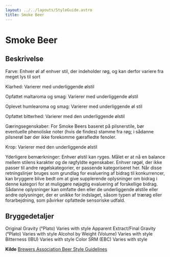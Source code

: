 ```yaml
---
layout: ../../layouts/StyleGuide.astro
title: Smoke Beer
---
```

# Smoke Beer

## Beskrivelse
Farve: Enhver øl af enhver stil, der indeholder røg, og kan derfor variere fra meget lys til sort

Klarhed: Varierer med underliggende ølstil

Opfattet maltaroma og smag: Varierer med underliggende ølstil

Oplevet humlearoma og smag: Varierer med underliggende øl stil

Opfattet bitterhed: Varierer med den underliggende ølstil

Gæringsegenskaber: For Smoke Beers baseret på pilsnerstile, bør eventuelle phenoliske noter (hvis de findes) stamme fra røg; i sådanne pilsnerøl bør der ikke forekomme gærafledte fenoler.

Krop: Varierer med den underliggende ølstil

Yderligere bemærkninger: Enhver ølstil kan ryges. Målet er at nå en balance mellem stilens karakter og de røgfyldte egenskaber. Enhver røgøl, der ikke passer til andre røgølskategorier, er passende kategoriseret her.						Når disse retningslinjer bruges som grundlag for evaluering af bidrag til konkurrencer, kan bryggere blive bedt om at give supplerende oplysninger om bidrag i denne kategori for at muliggøre nøjagtig evaluering af forskellige bidrag. Sådanne oplysninger kan omfatte den eller de underliggende ølstile eller andre oplysninger, der er unikke for indslaget, såsom typen af ​​trærøg eller forarbejdning, som påvirker opfattede sensoriske udfald.




## Bryggedetaljer
Original Gravity (°Plato) Varies with style 
Apparent Extract/Final Gravity (°Plato) Varies with style 
Alcohol by Weight (Volume) Varies with style 
Bitterness (IBU) Varies with style
Color SRM (EBC) Varies with style					



**Kilde**
[Brewers Association Beer Style Guidelines](https://www.brewersassociation.org/)
